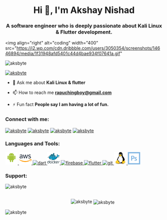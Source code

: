<h1 align="center">Hi 👋, I'm Akshay Nishad</h1>
<h3 align="center">A software engineer who is deeply passionate about Kali Linux & Flutter development.</h3>

<img align="right" alt="coding" width="400" src="https://i2.wp.com/cdn.dribbble.com/users/3050354/screenshots/14646894/media/1f31948afd5401c44d4bae934f07641a.gif"

<p align="left"> <img src="https://komarev.com/ghpvc/?username=aksbyte&label=Profile%20views&color=0e75b6&style=flat" alt="aksbyte" /> </p>

<p align="left"> <a href="https://twitter.com/aksbyte" target="blank"><img src="https://img.shields.io/twitter/follow/aksbyte?logo=twitter&style=for-the-badge" alt="aksbyte" /></a> </p>

- 💬 Ask me about **Kali Linux & flutter**

- 📫 How to reach me **rapuchingboy@gmail.com**

- ⚡ Fun fact **People say I am having a lot of fun.**

<h3 align="left">Connect with me:</h3>
<p align="left">
<a href="https://twitter.com/aksbyte" target="blank"><img align="center" src="https://raw.githubusercontent.com/rahuldkjain/github-profile-readme-generator/master/src/images/icons/Social/twitter.svg" alt="aksbyte" height="30" width="40" /></a>
<a href="https://linkedin.com/in/aksbyte" target="blank"><img align="center" src="https://raw.githubusercontent.com/rahuldkjain/github-profile-readme-generator/master/src/images/icons/Social/linked-in-alt.svg" alt="aksbyte" height="30" width="40" /></a>
<a href="https://instagram.com/aksbyte" target="blank"><img align="center" src="https://raw.githubusercontent.com/rahuldkjain/github-profile-readme-generator/master/src/images/icons/Social/instagram.svg" alt="aksbyte" height="30" width="40" /></a>
<a href="https://www.youtube.com/c/aksbyte" target="blank"><img align="center" src="https://raw.githubusercontent.com/rahuldkjain/github-profile-readme-generator/master/src/images/icons/Social/youtube.svg" alt="aksbyte" height="30" width="40" /></a>
</p>

<h3 align="left">Languages and Tools:</h3>
<p align="left"> <a href="https://developer.android.com" target="_blank" rel="noreferrer"> <img src="https://raw.githubusercontent.com/devicons/devicon/master/icons/android/android-original-wordmark.svg" alt="android" width="40" height="40"/> </a> <a href="https://aws.amazon.com" target="_blank" rel="noreferrer"> <img src="https://raw.githubusercontent.com/devicons/devicon/master/icons/amazonwebservices/amazonwebservices-original-wordmark.svg" alt="aws" width="40" height="40"/> </a> <a href="https://dart.dev" target="_blank" rel="noreferrer"> <img src="https://www.vectorlogo.zone/logos/dartlang/dartlang-icon.svg" alt="dart" width="40" height="40"/> </a> <a href="https://www.docker.com/" target="_blank" rel="noreferrer"> <img src="https://raw.githubusercontent.com/devicons/devicon/master/icons/docker/docker-original-wordmark.svg" alt="docker" width="40" height="40"/> </a> <a href="https://firebase.google.com/" target="_blank" rel="noreferrer"> <img src="https://www.vectorlogo.zone/logos/firebase/firebase-icon.svg" alt="firebase" width="40" height="40"/> </a> <a href="https://flutter.dev" target="_blank" rel="noreferrer"> <img src="https://www.vectorlogo.zone/logos/flutterio/flutterio-icon.svg" alt="flutter" width="40" height="40"/> </a> <a href="https://git-scm.com/" target="_blank" rel="noreferrer"> <img src="https://www.vectorlogo.zone/logos/git-scm/git-scm-icon.svg" alt="git" width="40" height="40"/> </a> <a href="https://www.linux.org/" target="_blank" rel="noreferrer"> <img src="https://raw.githubusercontent.com/devicons/devicon/master/icons/linux/linux-original.svg" alt="linux" width="40" height="40"/> </a> <a href="https://www.photoshop.com/en" target="_blank" rel="noreferrer"> <img src="https://raw.githubusercontent.com/devicons/devicon/master/icons/photoshop/photoshop-line.svg" alt="photoshop" width="40" height="40"/> </a> </p>

<h3 align="left">Support:</h3>
<p><a href="https://www.buymeacoffee.com/aksbyte"> <img align="left" src="https://cdn.buymeacoffee.com/buttons/v2/default-yellow.png" height="50" width="210" alt="aksbyte" /></a></p><br><br>

<p><img align="left" src="https://github-readme-stats.vercel.app/api/top-langs?username=aksbyte&show_icons=true&locale=en&layout=compact" alt="aksbyte" /></p>

<p>&nbsp;<img align="center" src="https://github-readme-stats.vercel.app/api?username=aksbyte&show_icons=true&locale=en" alt="aksbyte" /></p>

<p><img align="center" src="https://github-readme-streak-stats.herokuapp.com/?user=aksbyte&" alt="aksbyte" /></p>
